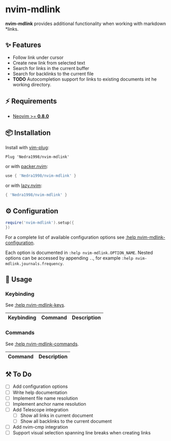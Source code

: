 # nvim-mdlink

**nvim-mdlink** provides additional functionality when working with markdown
*links.

## :sparkles: Features

- Follow link under cursor
- Create new link from selected text
- Search for links in the current buffer
- Search for backlinks to the current file
- **TODO** Autocompletion support for links to existing documents int he working
  directory.

## :zap: Requirements

- [Neovim >= **0.8.0**](https://github.com/neovim/neovim/wiki/Installing-Neovim)

## :package: Installation

Install with [vim-plug](https://github.com/junegunn/vim-plug):

```vim
Plug 'Nedra1998/nvim-mdlink'
```

or with [packer.nvim](https://github.com/wbthomason/packer.nvim):

```lua
use { 'Nedra1998/nvim-mdlink' }
```

or with [lazy.nvim](https://github.com/folke/lazy.nvim):

```lua
{ 'Nedra1998/nvim-mdlink' }
```

## :gear: Configuration

```lua
require('nvim-mdlink').setup({
})
```

For a complete list of available configuration options see [:help
nvim-mdlink-configuration](https://github.com/Nedra1998/nvim-mdlink/blob/master/doc/nvim-mdlink.txt).

Each option is documented in `:help nvim-mdlink.OPTION_NAME`. Nested options
can be accessed by appending `.`., for example `:help
nvim-mdlink.journals.frequency`.

## :rocket: Usage

### Keybinding

See [:help nvim-mdlink-keys](https://github.com/Nedra1998/nvim-mdlink/blob/master/doc/nvim-mdlink.txt).

| Keybinding | Command | Description |
| ---------- | ------- | ----------- |

### Commands

See [:help nvim-mdlink-commands](https://github.com/Nedra1998/nvim-mdlink/blob/master/doc/nvim-mdlink.txt).

| Command | Description |
| ------- | ----------- |

## :hammer_and_pick: To Do

- [ ] Add configuration options
- [ ] Write help documentation
- [ ] Implement file name resolution
- [ ] Implement anchor name resolution
- [ ] Add Telescope integration
  - [ ] Show all links in current document
  - [ ] Show all backlinks to the current document
- [ ] Add nvim-cmp integration
- [ ] Support visual selection spanning line breaks when creating links
